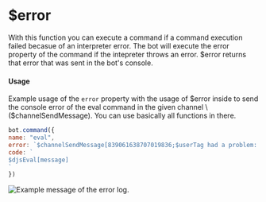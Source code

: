 # $error

With this function you can execute a command if a command execution failed becasue of an interpreter error. The bot will execute the error property of the command if the intepreter throws an error. $error returns that error that was sent in the bot's console.

#### Usage

Example usage of the `error` property with the usage of $error inside to send the console error of the eval command in the given channel \($channelSendMessage\). You can use basically all functions in there.

```javascript
bot.command({
name: "eval",
error: `$channelSendMessage[839061638707019836;$userTag had a problem: $error in $channelName!]`
code: `
$djsEval[message]
`
})
```

![Example message of the error log.](../.gitbook/assets/image%20%283%29.png)

